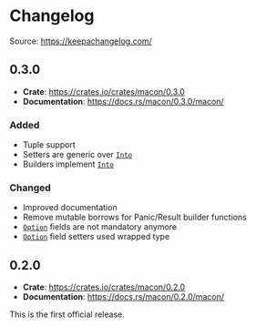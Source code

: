 # Changelog

Source: https://keepachangelog.com/

## 0.3.0

* **Crate**: https://crates.io/crates/macon/0.3.0
* **Documentation**: https://docs.rs/macon/0.3.0/macon/

### Added

- Tuple support
- Setters are generic over [`Into`](https://doc.rust-lang.org/core/convert/trait.Into.html)
- Builders implement [`Into`](https://doc.rust-lang.org/core/convert/trait.Into.html)

### Changed

- Improved documentation
- Remove mutable borrows for Panic/Result builder functions
- [`Option`](https://doc.rust-lang.org/core/option/enum.Option.html) fields are not mandatory anymore
- [`Option`](https://doc.rust-lang.org/core/option/enum.Option.html) field setters used wrapped type

## 0.2.0

* **Crate**: https://crates.io/crates/macon/0.2.0
* **Documentation**: https://docs.rs/macon/0.2.0/macon/

This is the first official release.

